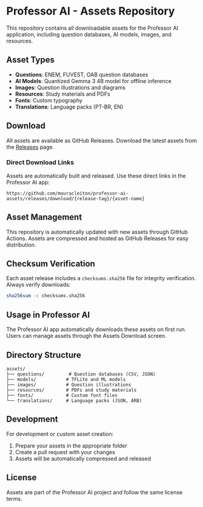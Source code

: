 # Professor AI - Assets Repository

This repository contains all downloadable assets for the Professor AI application, including question databases, AI models, images, and resources.

## Asset Types

- **Questions**: ENEM, FUVEST, OAB question databases
- **AI Models**: Quantized Gemma 3 4B model for offline inference
- **Images**: Question illustrations and diagrams
- **Resources**: Study materials and PDFs
- **Fonts**: Custom typography
- **Translations**: Language packs (PT-BR, EN)

## Download

All assets are available as GitHub Releases. Download the latest assets from the [Releases](../../releases) page.

### Direct Download Links

Assets are automatically built and released. Use these direct links in the Professor AI app:

```
https://github.com/mouracleiton/professor-ai-assets/releases/download/{release-tag}/{asset-name}
```

## Asset Management

This repository is automatically updated with new assets through GitHub Actions. Assets are compressed and hosted as GitHub Releases for easy distribution.

## Checksum Verification

Each asset release includes a `checksums.sha256` file for integrity verification. Always verify downloads:

```bash
sha256sum -c checksums.sha256
```

## Usage in Professor AI

The Professor AI app automatically downloads these assets on first run. Users can manage assets through the Assets Download screen.

## Directory Structure

```
assets/
├── questions/         # Question databases (CSV, JSON)
├── models/           # TFLite and ML models
├── images/           # Question illustrations
├── resources/        # PDFs and study materials
├── fonts/            # Custom font files
└── translations/     # Language packs (JSON, ARB)
```

## Development

For development or custom asset creation:

1. Prepare your assets in the appropriate folder
2. Create a pull request with your changes
3. Assets will be automatically compressed and released

## License

Assets are part of the Professor AI project and follow the same license terms.
